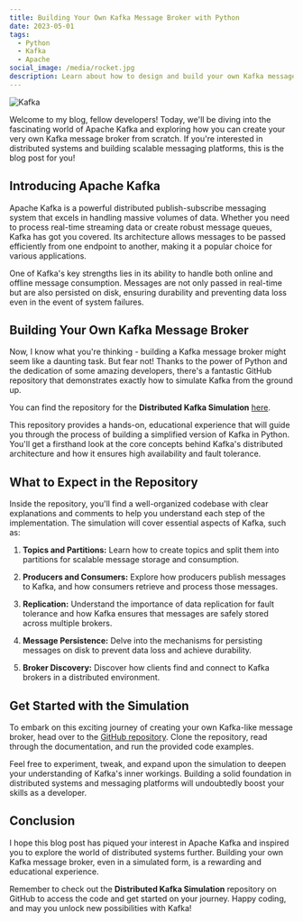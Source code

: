 ```yaml
---
title: Building Your Own Kafka Message Broker with Python
date: 2023-05-01
tags:
  - Python
  - Kafka
  - Apache
social_image: /media/rocket.jpg
description: Learn about how to design and build your own Kafka message broker, written in Python.
---
```


![Kafka](https://hub.meltano.com/assets/logos/extractors/kafka.png)

Welcome to my blog, fellow developers! Today, we'll be diving into the fascinating world of Apache Kafka and exploring how you can create your very own Kafka message broker from scratch. If you're interested in distributed systems and building scalable messaging platforms, this is the blog post for you!

## Introducing Apache Kafka

Apache Kafka is a powerful distributed publish-subscribe messaging system that excels in handling massive volumes of data. Whether you need to process real-time streaming data or create robust message queues, Kafka has got you covered. Its architecture allows messages to be passed efficiently from one endpoint to another, making it a popular choice for various applications.

One of Kafka's key strengths lies in its ability to handle both online and offline message consumption. Messages are not only passed in real-time but are also persisted on disk, ensuring durability and preventing data loss even in the event of system failures.

## Building Your Own Kafka Message Broker

Now, I know what you're thinking - building a Kafka message broker might seem like a daunting task. But fear not! Thanks to the power of Python and the dedication of some amazing developers, there's a fantastic GitHub repository that demonstrates exactly how to simulate Kafka from the ground up.

You can find the repository for the **Distributed Kafka Simulation** [here](https://github.com/CallumWalterWhite/distrubuted-kafka-simulation).

This repository provides a hands-on, educational experience that will guide you through the process of building a simplified version of Kafka in Python. You'll get a firsthand look at the core concepts behind Kafka's distributed architecture and how it ensures high availability and fault tolerance.

## What to Expect in the Repository

Inside the repository, you'll find a well-organized codebase with clear explanations and comments to help you understand each step of the implementation. The simulation will cover essential aspects of Kafka, such as:

1. **Topics and Partitions:** Learn how to create topics and split them into partitions for scalable message storage and consumption.

2. **Producers and Consumers:** Explore how producers publish messages to Kafka, and how consumers retrieve and process those messages.

3. **Replication:** Understand the importance of data replication for fault tolerance and how Kafka ensures that messages are safely stored across multiple brokers.

4. **Message Persistence:** Delve into the mechanisms for persisting messages on disk to prevent data loss and achieve durability.

5. **Broker Discovery:** Discover how clients find and connect to Kafka brokers in a distributed environment.

## Get Started with the Simulation

To embark on this exciting journey of creating your own Kafka-like message broker, head over to the [GitHub repository](https://github.com/CallumWalterWhite/distrubuted-kafka-simulation). Clone the repository, read through the documentation, and run the provided code examples.

Feel free to experiment, tweak, and expand upon the simulation to deepen your understanding of Kafka's inner workings. Building a solid foundation in distributed systems and messaging platforms will undoubtedly boost your skills as a developer.

## Conclusion

I hope this blog post has piqued your interest in Apache Kafka and inspired you to explore the world of distributed systems further. Building your own Kafka message broker, even in a simulated form, is a rewarding and educational experience.

Remember to check out the **Distributed Kafka Simulation** repository on GitHub to access the code and get started on your journey. Happy coding, and may you unlock new possibilities with Kafka!